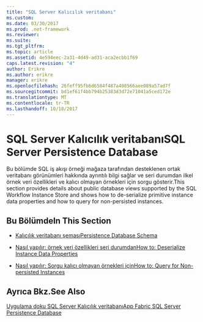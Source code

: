 ```yaml
---
title: "SQL Server Kalıcılık veritabanı"
ms.custom: 
ms.date: 03/30/2017
ms.prod: .net-framework
ms.reviewer: 
ms.suite: 
ms.tgt_pltfrm: 
ms.topic: article
ms.assetid: 4e594eec-2a31-4d49-ad31-aca2ecbb1f69
caps.latest.revision: "4"
author: Erikre
ms.author: erikre
manager: erikre
ms.openlocfilehash: 26feff95fb6d6584f487a408566aee089a57ad7f
ms.sourcegitcommit: bd1ef61f4bb794b25383d3d72e71041a5ced172e
ms.translationtype: MT
ms.contentlocale: tr-TR
ms.lasthandoff: 10/18/2017
---
```

# <a name="sql-server-persistence-database"></a><span data-ttu-id="3d818-102">SQL Server Kalıcılık veritabanı</span><span class="sxs-lookup"><span data-stu-id="3d818-102">SQL Server Persistence Database</span></span>
<span data-ttu-id="3d818-103">Bu bölümde SQL iş akışı örneği mağaza tarafından desteklenen ortak veritabanı görünümleri hakkında ayrıntılı bilgi sağlar ve seri durumdan ilkel örnek veri özellikleri ve kalıcı olmayan örnekleri için sorgu gösterir.</span><span class="sxs-lookup"><span data-stu-id="3d818-103">This section provides details about public database views supported by the SQL Workflow Instance Store and shows how to de-serialize primitive instance data properties and how to query for non-persisted instances.</span></span>  
  
## <a name="in-this-section"></a><span data-ttu-id="3d818-104">Bu Bölümde</span><span class="sxs-lookup"><span data-stu-id="3d818-104">In This Section</span></span>  
  
-   [<span data-ttu-id="3d818-105">Kalıcılık veritabanı şeması</span><span class="sxs-lookup"><span data-stu-id="3d818-105">Persistence Database Schema</span></span>](../../../docs/framework/windows-workflow-foundation/persistence-database-schema.md)  
  
-   [<span data-ttu-id="3d818-106">Nasıl yapılır: örnek veri özellikleri seri durumdan</span><span class="sxs-lookup"><span data-stu-id="3d818-106">How to: Deserialize Instance Data Properties</span></span>](../../../docs/framework/windows-workflow-foundation/how-to-deserialize-instance-data-properties.md)  
  
-   [<span data-ttu-id="3d818-107">Nasıl yapılır: Sorgu kalıcı olmayan örnekleri için</span><span class="sxs-lookup"><span data-stu-id="3d818-107">How to: Query for Non-persisted Instances</span></span>](../../../docs/framework/windows-workflow-foundation/how-to-query-for-non-persisted-instances.md)  
  
## <a name="see-also"></a><span data-ttu-id="3d818-108">Ayrıca Bkz.</span><span class="sxs-lookup"><span data-stu-id="3d818-108">See Also</span></span>  
 [<span data-ttu-id="3d818-109">Uygulama doku SQL Server Kalıcılık veritabanı</span><span class="sxs-lookup"><span data-stu-id="3d818-109">App Fabric SQL Server Persistence Database</span></span>](http://go.microsoft.com/fwlink/?LinkID=201202&clcid=0x409)
